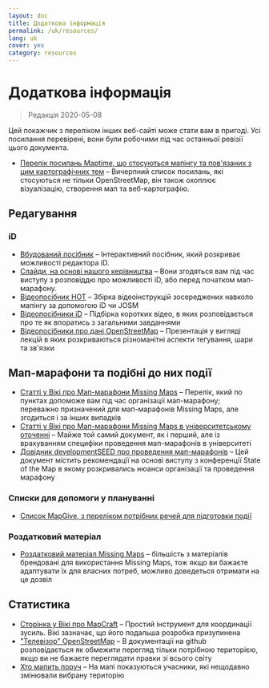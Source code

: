 ```yaml
---
layout: doc
title: Додаткова інформація
permalink: /uk/resources/
lang: uk
cover: yes
category: resources
---
```


# Додаткова інформація

> Редакція 2020-05-08

Цей покажчик з переліком інших веб-сайті може стати вам в пригоді. Усі посилання перевірені, вони були робочими під час останньої ревізії цього документа.

  * [Перелік посилань Maptime, що стосуються мапінгу та пов'язаних з цим картографічних тем](http://maptime.io/lessons-resources/) – Вичерпний список посилань, які стосуються не тільки OpenStreetMap, він також охоплює візуалізацію, створення мап та веб-картографію.


## Редагування

### iD

  * [Вбудований посібник](http://www.openstreetmap.org/edit?editor=id#walkthrough=true) – Інтерактивний посібник, який розкриває можливості редактора iD.
  * [Слайди, на основі нашого керівництва](/files/iD-editor-training.pptx) – Вони згодяться вам під час виступу з розповіддю про можливості iD, або перед початком мап-марафону.
  * [Відеопосібник HOT](https://www.youtube.com/playlist?list=PLb9506_-6FMHULD9iDUAh-4qpxKdVspnD) – Збірка відеоінструкцій зосереджених навколо мапінгу за допомогою iD чи JOSM
  * [Відеопосібники iD](https://www.sjtdelfs.de/wordpress/?page_id=84) – Підбірка коротких відео, в яких розповідається про те як впоратись з загальними завданнями
  * [Відеопосібники про дані OpenStreetMap](https://www.youtube.com/playlist?list=PLqC3rFN6pDezPK0NifkGCSMop3vcXQEEU) – Презентація у вигляді лекцій в яких розкриваються різноманітні аспекти теґування, шари та зв'язки

## Мап-марафони та подібні до них події

  * [Статті у Вікі про Мап-марафони Missing Maps](http://wiki.openstreetmap.org/wiki/Missing_Maps_mapathons) – Перелік, який по пунктах допоможе вам під час організації мап-марафону; переважно призначений для мап-марафонів Missing Maps, але згодиться і за інших випадків
  * [Статті у Вікі про Мап-марафони Missing Maps в університетському оточенні](http://wiki.openstreetmap.org/wiki/Missing_Maps_mapathons:_for_students_and_universities) – Майже той самий документ, як і перший, але із врахуванням специфіки проведення мап-марафонів в університеті
  * [Довідник developmentSEED про проведення мап-марафонів](https://developmentseed.org/blog/2015/06/07/organizing-mapathons/) – Цей документ містить рекомендації на основі виступу з конференції State of the Map в якому розкривались нюанси організації та проведення марафону

### Списки для допомоги у плануванні

  * [Список MapGive, з переліком потрібних речей для підготовки події](https://mapgive.state.gov/box/#resources&event-checklist)

### Роздатковий матеріал 

  * [Роздатковий матеріал Missing Maps](https://drive.google.com/drive/folders/0BwOZ7Miy-DQdZFBGYXJ2QWljLWM) – більшість з матеріалів брендовані для використання Missing Maps, тож якщо ви бажаєте адаптувати їх для власних потреб, можливо доведеться отримати на це дозвіл

## Статистика

  * [Сторінка у Вікі про MapCraft](https://wiki.openstreetmap.org/wiki/MapCraft) – Простий інструмент для координації зусиль. Вікі зазначає, що його подальша розробка призупинена
  * ["Телевізор" OpenStreetMap](https://github.com/osmlab/show-me-the-way) – В документації на github розповідається як обмежити перегляд тільки потрібною територією, якщо ви не бажаєте переглядати правки зі всього світу
  * [Хто мапить поруч](http://resultmaps.neis-one.org/oooc) – На мапі показуються учасники, які нещодавно змінювали вибрану територію